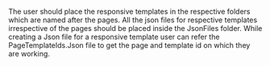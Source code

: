 The user should place the responsive templates in the respective folders which are named after the pages.
All the json files for respective templates irrespective of the pages should be placed inside the JsonFiles folder.
While creating a Json file for a responsive template user can refer the PageTemplateIds.Json file to get the page and template id on which they are working.
